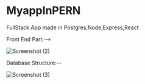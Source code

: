 # MyappInPERN

FullStack App made in Postgres,Node,Express,React 


Front End Part:-->

![Screenshot (2)](https://user-images.githubusercontent.com/97330477/157857352-5d504402-372b-4334-ae8f-42a9d3688be3.png)


Database Structure:--

![Screenshot (3)](https://user-images.githubusercontent.com/97330477/157857550-43d9bd5c-0b6d-4f5f-89dc-7dffef5a3033.png)


